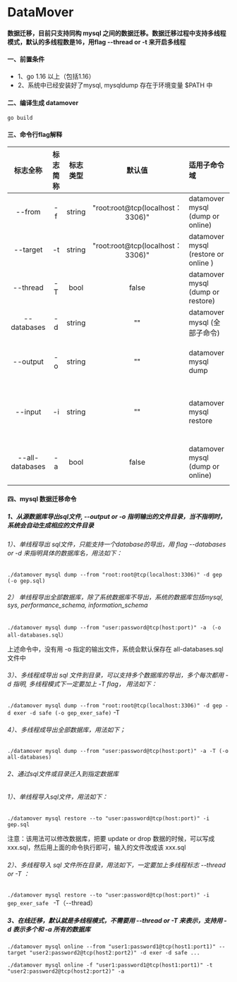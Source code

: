 # DataMover
#### 数据迁移，目前只支持同构 mysql 之间的数据迁移。数据迁移过程中支持多线程模式，默认的多线程数是16，用flag --thread or -t 来开启多线程

#### 一、前置条件
+ 1、go 1.16 以上（包括1.16） 
+ 2、系统中已经安装好了mysql, mysqldump 存在于环境变量 $PATH 中

#### 二、编译生成 datamover
`go build`

#### 三、命令行flag解释
| 标志全称 | 标志简称 | 标志类型 | 默认值 | 适用子命令域 | 解释说明 |
| :---:  | :---:   | :---:  | :---: | :--- | :--- |
| --from | -f| string | "root:root@tcp(localhost：3306)" | datamover mysql (dump or online) | source database 连接串 |
| --target | -t | string | "root:root@tcp(localhost：3306)" | datamover mysql (restore or online )| target database 连接串 |
| --thread | -T | bool | false | datamover mysql (dump or restore) | 是否开启多线程模式| 
| --databases | -d | string | "" | datamover mysql (全部子命令) | mysql 数据库名称 | 
| --output | -o | string | "" | datamover mysql dump | 要输出的文件或目录, 可以省略 |
| --input | -i | string | "" | datamover mysql restore | 数据库恢复所需要的输入的文件或目录 |
| --all-databases | -a | bool | false | datamover mysql (dump or online) | mysql 全部的数据库，系统除外 |

#### 四、mysql 数据迁移命令
##### 1、从源数据库导出sql文件, --output or -o 指明输出的文件目录，当不指明时，系统会自动生成相应的文件目录
###### 1）、单线程导出 sql文件，只能支持一个database的导出，用 flag --databases or -d 来指明具体的数据库名，用法如下： 
`./datamover mysql dump --from "root:root@tcp(localhost:3306)" -d gep (-o gep.sql)`
###### 2） 单线程导出全部数据库，除了系统数据库不导出，系统的数据库包括mysql, sys, performance_schema, information_schema
`./datamover mysql dump --from "user:password@tcp(host:port)" -a （-o all-databases.sql）`

上述命令中，没有用 -o 指定的输出文件，系统会默认保存在 all-databases.sql 文件中  
###### 3）、多线程成导出 sql 文件到目录，可以支持多个数据库的导出，多个每次都用 -d 指明, 多线程模式下一定要加上 -T flag， 用法如下：
`./datamover mysql dump --from "root:root@tcp(localhost:3306)" -d gep -d exer -d safe (-o gep_exer_safe)` -T
###### 4）、多线程成导出全部数据库，用法如下；
`./datamover mysql dump --from "user:password@tcp(host:port)" -a -T (-o all-databases)`
###### 2、通过sql文件或目录迁入到指定数据库
###### 1）、单线程导入sql文件，用法如下：
`./datamover mysql restore --to "user:password@tcp(host:port)" -i gep.sql`

注意：该用法可以修改数据库，把要 update or drop 数据的时候，可以写成 xxx.sql，然后用上面的命令执行即可，输入的文件改成该 xxx.sql
###### 2）、多线程导入 sql 文件所在目录，用法如下，一定要加上多线程标志 --thread or -T ：
`./datamover mysql restore --to "user:password@tcp(host:port)" -i gep_exer_safe ` -T（--thread）
##### 3、在线迁移，默认就是多线程模式，不需要用 --thread or -T 来表示，支持用 -d 表示多个和 -a 所有的数据库
`./datamover mysql online --from "user1:password1@tcp(host1:port1)" --target "user2:password2@tcp(host2:port2)" -d exer -d safe ...`

`./datamover mysql online -f "user1:password1@tcp(host1:port1)" -t "user2:password2@tcp(host2:port2)" -a  ` 

